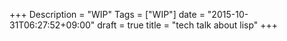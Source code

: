 +++
Description = "WIP"
Tags = ["WIP"]
date = "2015-10-31T06:27:52+09:00"
draft = true
title = "tech talk about lisp"
+++

